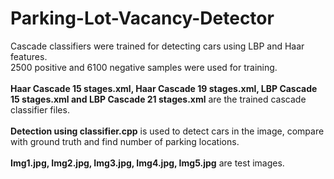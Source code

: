 # Parking-Lot-Vacancy-Detector
Cascade classifiers were trained for detecting cars using LBP and Haar features. <br />
2500 positive and 6100 negative samples were used for training. <br />
<br />
**Haar Cascade 15 stages.xml, Haar Cascade 19 stages.xml, LBP Cascade 15 stages.xml and LBP Cascade 21 stages.xml** are the trained cascade classifier files. <br />
<br />
**Detection using classifier.cpp** is used to detect cars in the image, compare with ground truth and find number of parking locations. <br />
<br />
**Img1.jpg, Img2.jpg, Img3.jpg, Img4.jpg, Img5.jpg** are test images.
